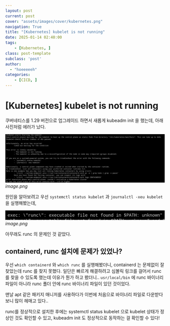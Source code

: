 ```yaml
---
layout: post
current: post
cover: "assets/images/cover/kubernetes.png"
navigation: True
title: "[Kubernetes] kubelet is not running"
date: 2025-01-14 02:40:00
tags:
    - [Kubernetes, ]
class: post-template
subclass: 'post'
author: 
  - "hoeeeeeh"
categories:
    - [CICD, ]
---
```


# [Kubernetes] kubelet is not running


쿠버네티스를 1.29 버전으로 업그레이드 하면서 새롭게 kubeadm init 을 했는데, 아래 사진처럼 에러가 났다.


![0](/upload/2025-01-14-[Kubernetes]_kubelet_is_not_running.md/0.png)_image.png_


원인을 알아보려고 우선 `systemctl status kubelet` 과 `journalctl -xeu kubelet` 을 실행해봤는데,


![1](/upload/2025-01-14-[Kubernetes]_kubelet_is_not_running.md/1.png)_image.png_


아무래도 runc 의 문제인 것 같았다.


## containerd, runc 설치에 문제가 있었나?


우선 `which containerd` 와 `which runc` 를 실행해봤더니, containerd 는 문제없이 잘 찾았는데 runc 를 찾지 못했다.
일단은 빠르게 해결하려고 심볼릭 링크를 걸어서 runc 를 찾을 수 있도록 했는데 이유가 뭔가 하고 봤더니..
`usr/local/bin` 에 runc 바이너리 파일이 아니라 runc 폴더 안에 runc 바이너리 파일이 있던 것이었다.


맨날 apt 같은 패키지 매니저를 사용하다가 이번에 처음으로 바이너리 파일로 다운받다보니 많이 헤매고 있다..


runc를 정상적으로 설치한 후에는 systemctl status kubelet 으로 kubelet 상태가 정상인 것도 확인할 수 있고, kubeadm init 도 정상적으로 동작하는 걸 확인할 수 있다!

